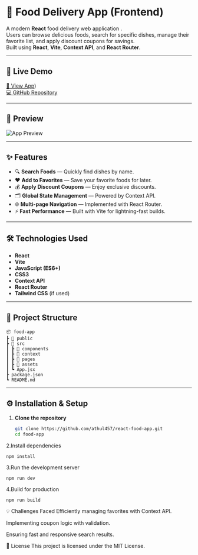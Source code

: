 # 🍔 Food Delivery App (Frontend)

A modern **React** food delivery web application .  
Users can browse delicious foods, search for specific dishes, manage their favorite list, and apply discount coupons for savings.  
Built using **React**, **Vite**, **Context API**, and **React Router**.

---

## 🚀 Live Demo
[🔗 View App](https://yumyumgooo.netlify.app/))  
[💻 GitHub Repository](https://github.com/athul457/react-food-app)

---

## 📸 Preview
![App Preview](https://images.pexels.com/photos/70497/pexels-photo-70497.jpeg?auto=compress&cs=tinysrgb&w=1260&h=750&dpr=2)

---

## ✨ Features

- 🔍 **Search Foods** — Quickly find dishes by name.
- ❤️ **Add to Favorites** — Save your favorite foods for later.
- 💰 **Apply Discount Coupons** — Enjoy exclusive discounts.
- 🗂 **Global State Management** — Powered by Context API.
- 🌐 **Multi-page Navigation** — Implemented with React Router.
- ⚡ **Fast Performance** — Built with Vite for lightning-fast builds.

---

## 🛠 Technologies Used

- **React**
- **Vite**
- **JavaScript (ES6+)**
- **CSS3**
- **Context API**
- **React Router**
- **Tailwind CSS** (if used)

---

## 📂 Project Structure

```
📦 food-app
┣ 📂 public
┣ 📂 src
┃ ┣ 📂 components
┃ ┣ 📂 context
┃ ┣ 📂 pages
┃ ┣ 📂 assets
┃ ┗ App.jsx
┣ package.json
┗ README.md
```


---

## ⚙️ Installation & Setup

1. **Clone the repository**
   ```bash
   git clone https://github.com/athul457/react-food-app.git
   cd food-app
   ```
2.Install dependencies

```
npm install
```
3.Run the development server

```
npm run dev
```
4.Build for production

```
npm run build
```
💡 Challenges Faced
Efficiently managing favorites with Context API.

Implementing coupon logic with validation.

Ensuring fast and responsive search results.

📜 License
This project is licensed under the MIT License.
